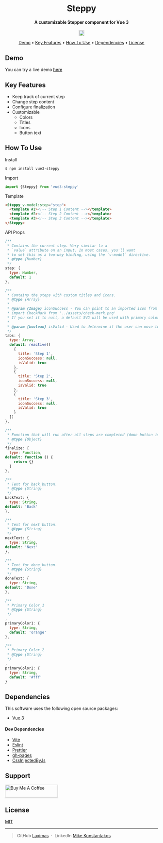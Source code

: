 <h1 align="center">Steppy</h1>

<h4 align="center">A customizable Stepper component for Vue 3</h4>

<p align="center">
  <a href="https://badge.fury.io/js/vue3-steppy"><img src="https://badge.fury.io/js/vue3-steppy.svg" alt="npm version" height="18"></a>
</p>

<p align="center">
  <a href="#demo">Demo</a> •
  <a href="#key-features">Key Features</a> •
  <a href="#how-to-use">How To Use</a> •
  <a href="#dependencies">Dependencies</a> •
  <a href="#license">License</a>
</p>

## Demo

You can try a live demo [here](https://laximas.github.io/vue3-steppy/)

## Key Features

* Keep track of current step
* Change step content
* Configure finalization
* Customizable
  - Colors
  - Titles
  - Icons
  - Button text

## How To Use
Install
```bash
$ npm install vue3-steppy
```
Import
```js
import {Steppy} from 'vue3-steppy'
```
Template
```html
<Steppy v-model:step="step">
  <template #1><!-- Step 1 Content --></template>
  <template #2><!-- Step 2 Content --></template>
  <template #3><!-- Step 3 Content --></template>
</Steppy>
```
API Props
```js
/**
 * Contains the current step. Very similar to a
 * `value` attribute on an input. In most cases, you'll want
 * to set this as a two-way binding, using the `v-model` directive.
 * @type {Number}
 */
step: {
  type: Number,
  default: 1
},

/**
 * Contains the steps with custom titles and icons.
 * @type {Array}
 * 
 * @param {Image} iconSuccess - You can point to an imported icon from you assets like:
 * import CheckMark from '../assets/check-mark.png'
 * If you set it to null, a default SVG will be used with primary color 1.
 * 
 * @param {boolean} isValid - Used to determine if the user can move to the next step.
 */
tabs: {
  type: Array,
  default: reactive([
    {
      title: 'Step 1',
      iconSuccess: null,
      isValid: true
    },
    {
      title: 'Step 2',
      iconSuccess: null,
      isValid: true
    },
    {
      title: 'Step 3',
      iconSuccess: null,
      isValid: true
    }
  ])
},

/**
 * Function that will run after all steps are completed (done button is clicked).
 * @type {Object}
 */
finalize: {
  type: Function,
default: function () {
    return {}
  }
},

/**
 * Text for back button.
 * @type {String}
 */
backText: {
  type: String,
default: 'Back'
},

/**
 * Text for next button.
 * @type {String}
 */
nextText: {
  type: String,
default: 'Next'
},

/**
 * Text for done button.
 * @type {String}
 */
doneText: {
  type: String,
default: 'Done'
},

/**
 * Primary Color 1
 * @type {String}
 */
,
primaryColor1: {
  type: String,
  default: 'orange'
},

/**
 * Primary Color 2
 * @type {String}
 */
,
primaryColor2: {
  type: String,
  default: '#fff'
}
```

## Dependencies

This software uses the following open source packages:

- [Vue 3](https://vuejs.org)

#### Dev Dependencies
- [Vite](https://vitejs.dev)
- [Eslint](https://eslint.org)
- [Prettier](https://prettier.io)
- [gh-pages](https://www.npmjs.com/package/gh-pages)
- [CssInjectedByJs](https://www.npmjs.com/package/vite-plugin-css-injected-by-js)

## Support

<a href="https://www.buymeacoffee.com/laximas" target="_blank"><img src="https://cdn.buymeacoffee.com/buttons/v2/default-green.png" alt="Buy Me A Coffee" style="height: 41px !important;width: 174px !important;box-shadow: 0px 3px 2px 0px rgba(190, 190, 190, 0.5) !important;-webkit-box-shadow: 0px 3px 2px 0px rgba(190, 190, 190, 0.5) !important;" ></a>

## License

[MIT](https://github.com/Laximas/vue3-steppy/blob/main/LICENSE.md)

---

> GitHub [Laximas](https://github.com/Laximas) &nbsp;&middot;&nbsp;
> LinkedIn [Mike Konstantakos](https://www.linkedin.com/in/mike-konstantakos/)